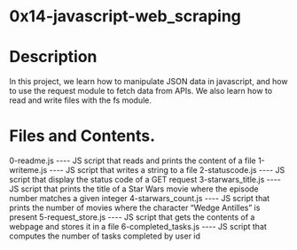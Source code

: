 # 0x14-javascript-web_scraping

# Description 

In this project, we learn how to manipulate JSON data in javascript, and how to use the request module to fetch data from APIs. We also learn how to read and write files with the fs module.

# Files and Contents.

0-readme.js ---- JS script that reads and prints the content of a file
1-writeme.js ---- JS script that writes a string to a file
2-statuscode.js ---- JS script that display the status code of a GET request
3-starwars_title.js ---- JS script that prints the title of a Star Wars movie where the episode number matches a given integer
4-starwars_count.js ---- JS script that prints the number of movies where the character “Wedge Antilles” is present
5-request_store.js ---- JS script that gets the contents of a webpage and stores it in a file
6-completed_tasks.js ---- JS script that computes the number of tasks completed by user id
